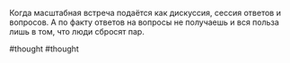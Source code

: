 Когда масштабная встреча подаётся как дискуссия, сессия ответов и вопросов. А по факту ответов на вопросы не получаешь и вся польза лишь в том, что люди сбросят пар.

#thought #thought